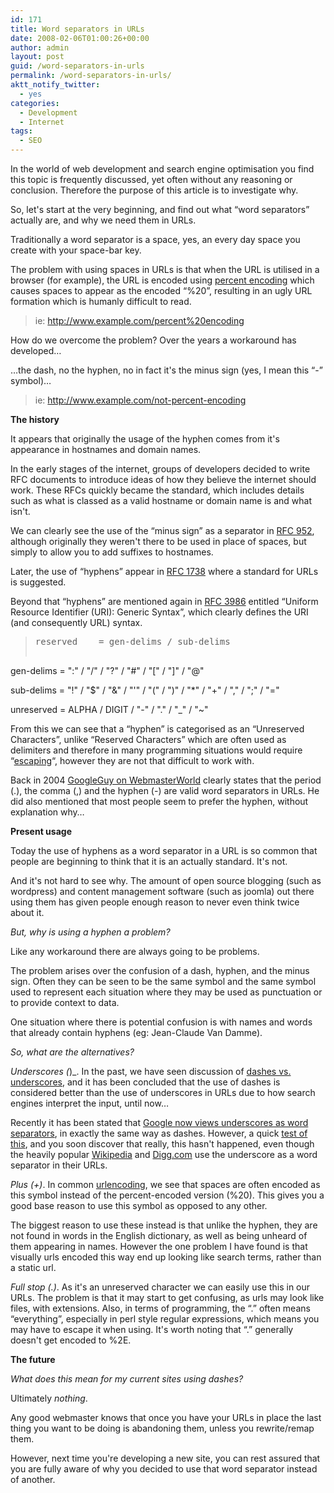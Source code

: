 ```yaml
---
id: 171
title: Word separators in URLs
date: 2008-02-06T01:00:26+00:00
author: admin
layout: post
guid: /word-separators-in-urls
permalink: /word-separators-in-urls/
aktt_notify_twitter:
  - yes
categories:
  - Development
  - Internet
tags:
  - SEO
---
```

<p class="lead">
  In the world of web development and search engine optimisation you find this topic is frequently discussed, yet often without any reasoning or conclusion. Therefore the purpose of this article is to investigate why.
</p>

So, let's start at the very beginning, and find out what &#8220;word separators&#8221; actually are, and why we need them in URLs.

Traditionally a word separator is a space, yes, an every day space you create with your space-bar key.

The problem with using spaces in URLs is that when the URL is utilised in a browser (for example), the URL is encoded using [percent encoding](http://en.wikipedia.org/wiki/Percent-encoding) which causes spaces to appear as the encoded &#8220;%20&#8221;, resulting in an ugly URL formation which is humanly difficult to read.

> ie: http://www.example.com/percent%20encoding

How do we overcome the problem? Over the years a workaround has developed&#8230;

&#8230;the dash, no the hyphen, no in fact it's the minus sign (yes, I mean this &#8220;-&#8221; symbol)&#8230;

> ie: http://www.example.com/not-percent-encoding

<!--more-->

**The history**

It appears that originally the usage of the hyphen comes from it's appearance in hostnames and domain names.

In the early stages of the internet, groups of developers decided to write RFC documents to introduce ideas of how they believe the internet should work. These RFCs quickly became the standard, which includes details such as what is classed as a valid hostname or domain name is and what isn't.

We can clearly see the use of the &#8220;minus sign&#8221; as a separator in [RFC 952](http://tools.ietf.org/html/rfc952), although originally they weren't there to be used in place of spaces, but simply to allow you to add suffixes to hostnames.

Later, the use of &#8220;hyphens&#8221; appear in [RFC 1738](http://www.faqs.org/rfcs/rfc1738) where a standard for URLs is suggested.

Beyond that &#8220;hyphens&#8221; are mentioned again in [RFC 3986](http://www.ietf.org/rfc/rfc3986.txt) entitled &#8220;Uniform Resource Identifier (URI): Generic Syntax&#8221;, which clearly defines the URI (and consequently URL) syntax.

> <pre>reserved    = gen-delims / sub-delims

gen-delims  = ":" / "/" / "?" / "#" / "[" / "]" / "@"

sub-delims  = "!" / "$" / "&" / "'" / "(" / ")"
/ "*" / "+" / "," / ";" / "="

unreserved  = ALPHA / DIGIT / "-" / "." / "_" / "~"</pre>

From this we can see that a &#8220;hyphen&#8221; is categorised as an &#8220;Unreserved Characters&#8221;, unlike &#8220;Reserved Characters&#8221; which are often used as delimiters and therefore in many programming situations would require &#8220;[escaping](http://en.wikipedia.org/wiki/Escape_character)&#8220;, however they are not that difficult to work with.

Back in 2004 [GoogleGuy on WebmasterWorld](http://www.webmasterworld.com/forum3/23371.htm) clearly states that the period (.), the comma (,) and the hyphen (-) are valid word separators in URLs. He did also mentioned that most people seem to prefer the hyphen, without explanation why&#8230;

**Present usage**

Today the use of hyphens as a word separator in a URL is so common that people are beginning to think that it is an actually standard. It's not.

And it's not hard to see why. The amount of open source blogging (such as wordpress) and content management software (such as joomla) out there using them has given people enough reason to never even think twice about it.

_But, why is using a hyphen a problem?_

Like any workaround there are always going to be problems.

The problem arises over the confusion of a dash, hyphen, and the minus sign. Often they can be seen to be the same symbol and the same symbol used to represent each situation where they may be used as punctuation or to provide context to data.

One situation where there is potential confusion is with names and words that already contain hyphens (eg: Jean-Claude Van Damme).

_So, what are the alternatives?_

_Underscores (_)_. In the past, we have seen discussion of [dashes vs. underscores](http://www.mattcutts.com/blog/dashes-vs-underscores/), and it has been concluded that the use of dashes is considered better than the use of underscores in URLs due to how search engines interpret the input, until now&#8230;

Recently it has been stated that [Google now views underscores as word separators](http://www.news.com/8301-10784_3-9748779-7.html), in exactly the same way as dashes. However, a quick [test of this](http://www.google.com/search?q=bull_shit), and you soon discover that really, this hasn't happened, even though the heavily popular [Wikipedia](http://en.wikipedia.org/wiki/Help:Page_name) and [Digg.com](http://digg.com/) use the underscore as a word separator in their URLs.

_Plus (+)_. In common [urlencoding](http://www.php.net/urlencode), we see that spaces are often encoded as this symbol instead of the percent-encoded version (%20). This gives you a good base reason to use this symbol as opposed to any other.

The biggest reason to use these instead is that unlike the hyphen, they are not found in words in the English dictionary, as well as being unheard of them appearing in names. However the one problem I have found is that visually urls encoded this way end up looking like search terms, rather than a static url.

_Full stop (.)_. As it's an unreserved character we can easily use this in our URLs. The problem is that it may start to get confusing, as urls may look like files, with extensions. Also, in terms of programming, the &#8220;.&#8221; often means &#8220;everything&#8221;, especially in perl style regular expressions, which means you may have to escape it when using. It's worth noting that &#8220;.&#8221; generally doesn't get encoded to %2E.

**The future**

_What does this mean for my current sites using dashes?_

Ultimately _nothing_.

Any good webmaster knows that once you have your URLs in place the last thing you want to be doing is abandoning them, unless you rewrite/remap them.

However, next time you're developing a new site, you can rest assured that you are fully aware of why you decided to use that word separator instead of another.